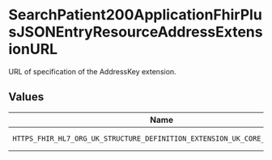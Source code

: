 # SearchPatient200ApplicationFhirPlusJSONEntryResourceAddressExtensionURL

URL of specification of the AddressKey extension.


## Values

| Name                                                                       | Value                                                                      |
| -------------------------------------------------------------------------- | -------------------------------------------------------------------------- |
| `HTTPS_FHIR_HL7_ORG_UK_STRUCTURE_DEFINITION_EXTENSION_UK_CORE_ADDRESS_KEY` | https://fhir.hl7.org.uk/StructureDefinition/Extension-UKCore-AddressKey    |